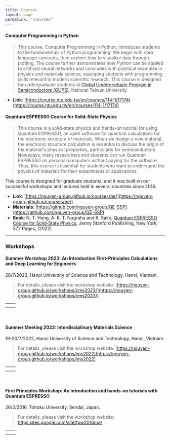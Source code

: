```yaml
---
title: Courses
layout: page
permalink: "/courses"
---
```


#### Computer Programming in Python
> This course, Computer Programming in Python, introduces students to the fundamentals of Python programming. We begin with core language concepts, then explore how to visualize data through plotting. The course further demonstrates how Python can be applied to artificial neural networks and concludes with practical examples in physics and materials science, equipping students with programming skills relevant to modern scientific research.
This course is designed for undergraduate students at [Global Undergraduate Program in Semiconductors (GUPS)](https://gups.ntu.edu.tw/), National Taiwan University.<br>
- **Link**: [https://course.ntu.edu.tw/en/courses/114-1/17174](https://course.ntu.edu.tw/en/courses/114-1/17174)<br>
<!--
- **Link**: [https://nguyen-group.github.io/courses/cpl/](https://nguyen-group.github.io/courses/cpl/)
-->

#### Quantum ESPRESSO Course for Solid‐State Physics
>This course is a solid-state physics and hands-on tutorial for using Quantum ESPRESSO, an open software for quantum calculations for the electronic structure of materials. When we design a new material, the electronic structure calculation is essential to discuss the origin of the material's physical properties, particularly for semiconductors. Nowadays, many researchers and students can run Quantum ESPRESSO on personal computers without paying for the software. Thus, this course is essential for students who want to understand the physics of materials for their experiments or applications. 

This course is designed for graduate students, and it was built on our successful workshops and lectures held in several countries since 2016.<br>
- **Link**: [https://nguyen-group.github.io/courses/qe/](https://nguyen-group.github.io/courses/qe/)<br>
- **Materials**: [https://github.com/nguyen-group/QE-SSP](https://github.com/nguyen-group/QE-SSP)<br>
- **Book**: N. T. Hung, A. R. T. Nugraha and R. Saito, [Quantum ESPRESSO Course for Solid‑State Physics](https://doi.org/10.1201/9781003290964), Jenny Stanford Publishing, New York, 372 Pages, (2022).

---
### Workshops

#### Summer Workshop 2023: An Introduction First-Principles Calculations and Deep Learning for Engineers
28/7/2022, Hanoi University of Science and Technology, Hanoi, Vietnam. 
>For details, please visit the workshop website: [https://nguyen-group.github.io/workshops/cms2023/](https://nguyen-group.github.io/workshops/cms2023/)

<table width="800">
    <tr>
        <td style="text-align: center;">
            <img src="{{site.baseurl}}/assets/images/workshops/cms2023-1.jpg" alt="" />
        </td>
        <td style="text-align: center;">
            <img src="{{site.baseurl}}/assets/images/workshops/cms2023-2.jpg" alt="" />
        </td>
    </tr>
    <tr>
        <td style="text-align: center;">
            <img src="{{site.baseurl}}/assets/images/workshops/cms2023-3.jpg" alt="" />
        </td>
        <td style="text-align: center;">
            <img src="{{site.baseurl}}/assets/images/workshops/cms2023-4.jpg" alt="" />
        </td>
    </tr>
</table>

<br>

#### Summer Meeting 2022: Interdisciplinary Materials Science
19-20/7/2022, Hanoi University of Science and Technology, Hanoi, Vietnam. 
>For details, please visit the workshop website: [https://nguyen-group.github.io/workshops/ims2022](https://nguyen-group.github.io/workshops/ims2022)

<table width="800">
    <tr>
        <td style="text-align: center;">
            <img src="{{site.baseurl}}/assets/images/workshops/ims2022-1.jpg" alt="" />
        </td>
        <td style="text-align: center;">
            <img src="{{site.baseurl}}/assets/images/workshops/ims2022-2.jpg" alt="" />
        </td>
    </tr>
    <tr>
        <td style="text-align: center;">
            <img src="{{site.baseurl}}/assets/images/workshops/ims2022-3.jpg" alt="" />
        </td>
        <td style="text-align: center;">
            <img src="{{site.baseurl}}/assets/images/workshops/ims2022-4.jpg" alt="" />
        </td>
    </tr>
</table>

<br>

#### First Principles Workshop: An introduction and hands‑on tutorials with Quantum ESPRESSO
26/2/2016, Tohoku University, Sendai, Japan. 
>For details, please visit the workshop website: [https:sites.google.com/site/fpw2016md/](https://sites.google.com/site/fpw2016md/)

<table width="800">
    <tr>
        <td style="text-align: center;">
            <img src="{{site.baseurl}}/assets/images/workshops/qe2016-1.jpg" alt="" />
        </td>
        <td style="text-align: center;">
            <img src="{{site.baseurl}}/assets/images/workshops/qe2016-2.jpg" alt="" />
        </td>
    </tr>
    <tr>
        <td style="text-align: center;">
            <img src="{{site.baseurl}}/assets/images/workshops/qe2016-3.jpg" alt="" />
        </td>
        <td style="text-align: center;">
            <img src="{{site.baseurl}}/assets/images/workshops/qe2016-4.jpg" alt="" />
        </td>
    </tr>
</table>
